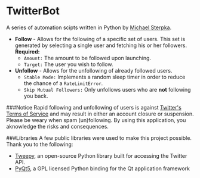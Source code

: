 # TwitterBot
A series of automation scipts written in Python by [Michael Sterpka](https://github.com/michaelsterpka).
* <b>Follow</b> - Allows for the following of a specific set of users. This set is generated by selecting a single user and fetching his or her followers. 
  <b>Required:</b>
  * `Amount:` The amount to be followed upon launching.
  * `Target:` The user you wish to follow.
* <b>Unfollow</b> - Allows for the unfollowing of already followed users. 
  * `Stable Mode:` Implements a random sleep timer in order to reduce the chance of a `RateLimitError`.
  * `Skip Mutual Followers:` Only unfollows users who are <b>not</b> following you back. 

###Notice
Rapid following and unfollowing of users is against [Twitter's Terms of Service](https://twitter.com/tos?lang=en) and may result in either an account closure or suspension. Please be weary when spam (un)following. By using this application, you aknowledge the risks and consequences.

###Libraries
A few public libraries were used to make this project possible. Thank you to the following:
* [Tweepy](http://www.tweepy.org/), an open-source Python library built for accessing the Twitter API.
* [PyQt5](http://pyqt.sourceforge.net/Docs/PyQt5/index.html), a GPL licensed Python binding for the Qt application framework
